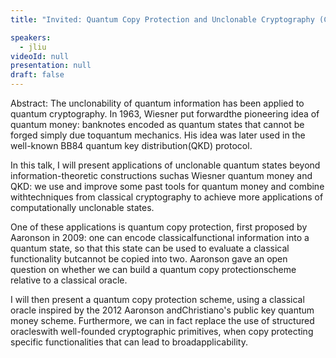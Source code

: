 ```yaml
---
title: "Invited: Quantum Copy Protection and Unclonable Cryptography (Chair: Nai-Hui, Chia)"

speakers:
  - jliu
videoId: null
presentation: null
draft: false
---
```

Abstract: The unclonability of quantum information has been applied to quantum cryptography. In 1963, Wiesner put forwardthe pioneering idea of quantum money: banknotes encoded as quantum states that cannot be forged simply due toquantum mechanics. His idea was later used in the well-known BB84 quantum key distribution(QKD) protocol.

In this talk, I will present applications of unclonable quantum states beyond information-theoretic constructions suchas Wiesner quantum money and QKD: we use and improve some past tools for quantum money and combine withtechniques from classical cryptography to achieve more applications of computationally unclonable states.

One of these applications is quantum copy protection, first proposed by Aaronson in 2009: one can encode classicalfunctional information into a quantum state, so that this state can be used to evaluate a classical functionality butcannot be copied into two. Aaronson gave an open question on whether we can build a quantum copy protectionscheme relative to a classical oracle.

I will then present a quantum copy protection scheme, using a classical oracle inspired by the 2012 Aaronson andChristiano's public key quantum money scheme. Furthermore, we can in fact replace the use of structured oracleswith well-founded cryptographic primitives, when copy protecting specific functionalities that can lead to broadapplicability.

<!-- fields to use above: -->
<!-- videoId: "Vfl9pPh6ipI" -->
<!-- presentation: "/slides/invited-MargaridaPereira.pdf" -->
